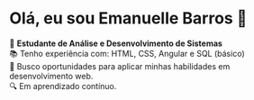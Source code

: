 # Olá, eu sou Emanuelle Barros 👋

🔭 **Estudante de Análise e Desenvolvimento de Sistemas**  
📚 Tenho experiência com: HTML, CSS, Angular e SQL (básico)  
🚀 Busco oportunidades para aplicar minhas habilidades em desenvolvimento web.  
🔍 Em aprendizado contínuo.

